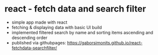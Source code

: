 # react - fetch data and search filter
- simple app made with react
- fetching & displaying data with basic UI build
- implemented filtered search by name and sorting items ascending and descending order
- published via githubpages: https://gaborsimonits.github.io/react-fetchdata-searchfilter/
